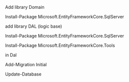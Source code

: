 Add library Domain 

Install-Package Microsoft.EntityFrameworkCore.SqlServer

add library DAL (logic base)

Install-Package Microsoft.EntityFrameworkCore.SqlServer

Install-Package Microsoft.EntityFrameworkCore.Tools

in Dal 

Add-Migration Initial

Update-Database

